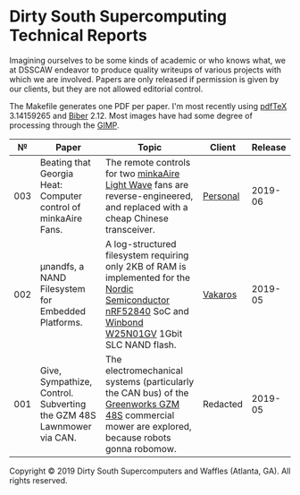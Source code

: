 # Dirty South Supercomputing Technical Reports

Imagining ourselves to be some kinds of academic or who knows what, we at DSSCAW
endeavor to produce quality writeups of various projects with which we are involved.
Papers are only released if permission is given by our clients, but they are not
allowed editorial control.

The Makefile generates one PDF per paper. I'm most recently using
[pdfTeX](https://www.tug.org/applications/pdftex/) 3.14159265 and
[Biber](http://biblatex-biber.sourceforge.net/) 2.12. Most images
have had some degree of processing through the [GIMP](https://www.gimp.org/).

| № | Paper | Topic | Client | Release |
|---|-------|-------|--------|---------|
|003|Beating that Georgia Heat: Computer control of minkaAire Fans.|The remote controls for two [minkaAire Light Wave](https://www.minkagroup.net/f844-sl.html) fans are reverse-engineered, and replaced with a cheap Chinese transceiver.|[Personal](https://nick-black.com/dankwiki/index.php/Hack_on)|2019-06|
|002|μnandfs, a NAND Filesystem for Embedded Platforms.|A log-structured filesystem requiring only 2KB of RAM is implemented for the [Nordic Semiconductor nRF52840](https://www.nordicsemi.com/?sc_itemid=%7B2DC10BA5-A76E-40F8-836E-E2FC65803A71%7D) SoC and [Winbond W25N01GV](https://www.winbond.com/hq/product/code-storage-flash-memory/serial-nand-flash/index.html?__locale=en&partNo=W25N01GV) 1Gbit SLC NAND flash.|[Vakaros](https://www.vakaros.com/)|2019-05|
|001|Give, Sympathize, Control. Subverting the GZM 48S Lawnmower via CAN.|The electromechanical systems (particularly the CAN bus) of the [Greenworks GZM 48S](http://dev.greenworkscommercial.com/shop-by-tool/lithium-z-48-inch-stand-on-mower) commercial mower are explored, because robots gonna robomow.|Redacted|2019-05|

Copyright © 2019 Dirty South Supercomputers and Waffles (Atlanta, GA). All rights reserved.
